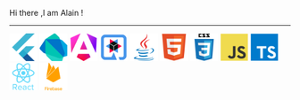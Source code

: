 Hi there ,I am Alain !

<hr></hr>

<div>
<img src="https://github.com/devicons/devicon/blob/master/icons/flutter/flutter-original.svg" alt="php Logo" with="50" height="50"/>
<img src="https://github.com/devicons/devicon/blob/master/icons/dart/dart-original.svg" alt="php Logo" with="50" height="50"/>
  
<img src="https://github.com/devicons/devicon/blob/master/icons/angular/angular-original.svg" alt="Angular Logo" with="50" height="50"/>
<img src="https://github.com/devicons/devicon/blob/master/icons/quarkus/quarkus-original.svg" alt="Quarkus Logo" with="50" height="50"/>
<img src="https://github.com/devicons/devicon/blob/master/icons/java/java-original.svg" alt="Java Logo" with="50" height="50"/>
  
<img src="https://github.com/devicons/devicon/blob/master/icons/html5/html5-original.svg" alt="Hmtl Logo" with="50" height="50"/> 
<img src="https://github.com/devicons/devicon/blob/master/icons/css3/css3-original-wordmark.svg" alt="JavaScript Logo" with="50" height="50"/>
<img src="https://github.com/devicons/devicon/blob/master/icons/javascript/javascript-original.svg" alt="Css Logo" with="50" height="50"/>
<img src="https://github.com/devicons/devicon/blob/master/icons/typescript/typescript-original.svg" alt="TS Logo" with="50" height="50"/>

<img src="https://github.com/devicons/devicon/blob/master/icons/react/react-original-wordmark.svg" alt="React Logo" with="50" height="50"/>
<img src="https://github.com/devicons/devicon/blob/master/icons/firebase/firebase-plain-wordmark.svg" alt="php Logo" with="50" height="50"/>
</div>

